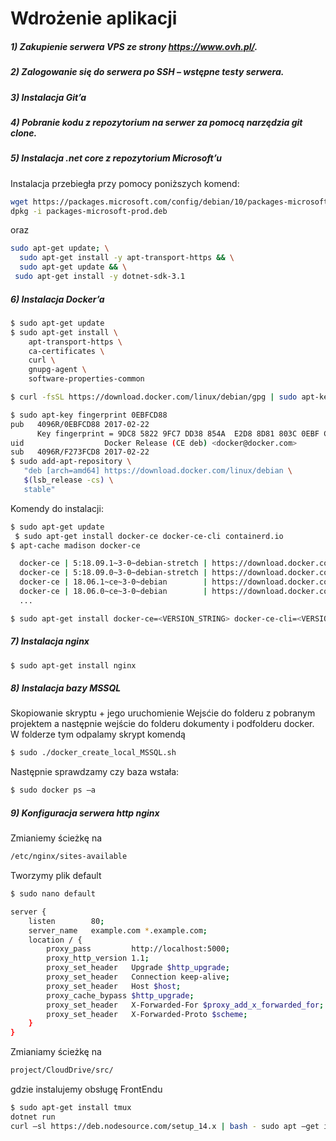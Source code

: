 # Wdrożenie aplikacji

##### 1)	Zakupienie serwera VPS ze strony https://www.ovh.pl/. 
##### 2)	Zalogowanie się do serwera po SSH – wstępne testy serwera.
##### 3)	Instalacja Git’a
##### 4)	Pobranie kodu z repozytorium na serwer za pomocą narzędzia git clone.
##### 5)	Instalacja .net core z repozytorium Microsoft’u

Instalacja przebiegła przy pomocy poniższych komend:

```sh
wget https://packages.microsoft.com/config/debian/10/packages-microsoft-prod.deb -O packages-microsoft-prod.deb
dpkg -i packages-microsoft-prod.deb
```
oraz
```sh
sudo apt-get update; \
  sudo apt-get install -y apt-transport-https && \
  sudo apt-get update && \
 sudo apt-get install -y dotnet-sdk-3.1
```

##### 6)	Instalacja Docker’a
###
```sh
$ sudo apt-get update
$ sudo apt-get install \
    apt-transport-https \
    ca-certificates \
    curl \
    gnupg-agent \
    software-properties-common
```	

```sh
$ curl -fsSL https://download.docker.com/linux/debian/gpg | sudo apt-key add -
```	

```sh
$ sudo apt-key fingerprint 0EBFCD88
pub   4096R/0EBFCD88 2017-02-22
      Key fingerprint = 9DC8 5822 9FC7 DD38 854A  E2D8 8D81 803C 0EBF CD88
uid                  Docker Release (CE deb) <docker@docker.com>
sub   4096R/F273FCD8 2017-02-22
$ sudo add-apt-repository \
   "deb [arch=amd64] https://download.docker.com/linux/debian \
   $(lsb_release -cs) \
   stable"
```	

Komendy do instalacji:

```sh
$ sudo apt-get update
 $ sudo apt-get install docker-ce docker-ce-cli containerd.io
$ apt-cache madison docker-ce

  docker-ce | 5:18.09.1~3-0~debian-stretch | https://download.docker.com/linux/debian stretch/stable amd64 Packages
  docker-ce | 5:18.09.0~3-0~debian-stretch | https://download.docker.com/linux/debian stretch/stable amd64 Packages
  docker-ce | 18.06.1~ce~3-0~debian        | https://download.docker.com/linux/debian stretch/stable amd64 Packages
  docker-ce | 18.06.0~ce~3-0~debian        | https://download.docker.com/linux/debian stretch/stable amd64 Packages
  ...
```	

```sh
$ sudo apt-get install docker-ce=<VERSION_STRING> docker-ce-cli=<VERSION_STRING> containerd.io
```	

##### 7)	Instalacja nginx
###
```sh
$ sudo apt-get install nginx
```	

##### 8)	Instalacja bazy MSSQL
###
Skopiowanie skryptu + jego uruchomienie 
Wejsćie do folderu z pobranym projektem a następnie wejście do folderu dokumenty i podfolderu docker. W folderze tym odpalamy skrypt komendą 
```sh
$ sudo ./docker_create_local_MSSQL.sh
```	
Następnie sprawdzamy czy baza wstała: 
```sh
$ sudo docker ps –a
```	
##### 9)	Konfiguracja serwera http nginx
###
Zmianiemy ścieżkę na
```sh
/etc/nginx/sites-available
```	
Tworzymy plik default
```sh
$ sudo nano default 
```	
```sh
server {
    listen        80;
    server_name   example.com *.example.com;
    location / {
        proxy_pass         http://localhost:5000;
        proxy_http_version 1.1;
        proxy_set_header   Upgrade $http_upgrade;
        proxy_set_header   Connection keep-alive;
        proxy_set_header   Host $host;
        proxy_cache_bypass $http_upgrade;
        proxy_set_header   X-Forwarded-For $proxy_add_x_forwarded_for;
        proxy_set_header   X-Forwarded-Proto $scheme;
    }
}
```	

Zmianiamy ścieżkę na
```sh
project/CloudDrive/src/ 
```	
gdzie instalujemy obsługę FrontEndu
```sh
$ sudo apt-get install tmux 
dotnet run
curl –sl https://deb.nodesource.com/setup_14.x | bash - sudo apt –get install –y node/js
```	